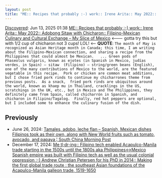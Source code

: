 ```yaml
---
layout: post
title: "ME:: Recipes that probably :-) work:: Irene Arita:: May 2022:: Adobong Sitaw with Chicharon:: Filipino-Mexican Culinary and Cultural Exchange – My Slice of Mexico"
---
```

[Discovered](http://rolandtanglao.com/2020/07/29/p1-blogthis-checkvist-list-links-to-blog/): Jun 13, 2025 01:38 [ME:: Recipes that probably :-) work:: Irene Arita:: May 2022:: Adobong Sitaw with Chicharon:: Filipino-Mexican Culinary and Cultural Exchange – My Slice of Mexico](https://mysliceofmexico.ca/2022/05/15/filipino-mexican-culinary-and-cultural-exchange/) <--- gotta try this but with 1/2 cup of chicharon not 3 cups! LOL! <-- **QUOTE**: `The month of May is recognized as Asian Heritage month in Canada; this time, I am writing about the Filipino-Mexican connection, and sharing a recipe from the Philippines that could almost be Mexican.   ... Green pods of Phaseolus vulgaris, known as ejotes (in Spanish in Mexico, judías verdes, in Spain) – sitaw  (Filipino) – string/green beans (English), one of the many contributions of Mexico to the world, are the featured vegetable in this recipe.  Pork or chicken are common meat additions, but I chose fried pork rinds to continue my chicharrones theme from previous posts.  As a snack,  fried pork rinds are ubiquitous around the world, known as khaep mu in Thailand, cracklings in the US,  scratchings in the UK, etc., but in Mexico and The Philippines, they definitely came from Spain, called chicharrón in Spanish, and chicharon in Filipino/Tagalog.  Finally, red hot peppers are optional, but I included some to enhance the culinary fusion of the dish.`

## Previously 
* June 26, 2024: [Tamales, adobo, leche flan – Spanish, Mexican dishes Filipinos took as their own, along with New World fruits such as tomato, avocado, and papaya ¦ South China Morning Post](http://rolandtanglao.com/2024/06/26/p1014-tamales-adobo-leche-flan-spanish-mexican-dishes-filipinos-took/)
* December 17, 2024: [Me tl;dr-ing:: Filipino tech enabled Acapulco-Manila trade starting in the 1500s until the 1800s aka Philippines<->Mexico Spanish empire was built with Filipino tech as well as the usual colonial oppression :-) Andrew Christian Petersen for his PhD in 2014:: Making the first global trade route : the southeast Asian foundations of the Acapulco-Manila galleon trade, 1519-1650](http://rolandtanglao.com/2024/12/17/p1718-42c9c452-629f-4ab9-89b9-969e363c4769-manila-acapulco-spanish-empire-galleon-trade-mexico-phillipes/)
